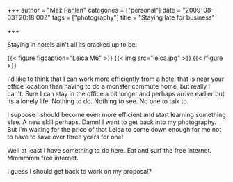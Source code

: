 +++
author = "Mez Pahlan"
categories = ["personal"]
date = "2009-08-03T20:18:00Z"
tags = ["photography"]
title = "Staying late for business"

+++

Staying in hotels ain't all its cracked up to be.

{{< figure figcaption="Leica M6" >}}
    {{< img src="leica.jpg" >}}
{{< /figure >}}

<!--more-->

I'd like to think that I can work more efficiently from a hotel that is near your office location than having to do a
monster commute home, but really I can't.  Sure I can stay in the office a bit longer and perhaps arrive earlier but its
a lonely life. Nothing to do. Nothing to see. No one to talk to.

I suppose I should become even more efficient and start learning something else. A new skill perhaps. Damn! I want to
get back into my photography. But I'm waiting for the price of that Leica to come down enough for me not to have to save
over three years for one!

Well at least I have something to do here. Eat and surf the free internet. Mmmmmm free internet.

I guess I should get back to work on my proposal?
